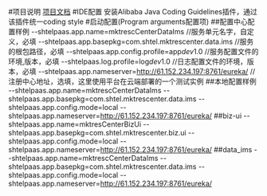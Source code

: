 #项目说明
[项目文档](http://phabricator.tontron.com.cn/w/project/marketing_center/)
#IDE配置
安装Alibaba Java Coding Guidelines插件，通过该插件统一coding style
#启动配置(Program arguments配置项)
##配置中心配置样例
--shtelpaas.app.name=mktrescCenterDataIms    //服务单元名字，自定义，必填
--shtelpaas.app.basepkg=com.shtel.mktrescenter.data.ims   //服务的根包路径，必填
--shtelpaas.app.config.profile=app$dev$1.0  //服务配置文件的环境,版本，必填
--shtelpaas.log.profile=log$dev$1.0             //日志配置文件的环境，版本，必填
--shtelpaas.app.nameserver=http://61.152.234.197:8761/eureka/       //注册中心地址，选填，这里使用平台在云端部署的一个测试实例
##本地配置样例
--shtelpaas.app.name=mktrescCenterDataIms
--shtelpaas.app.basepkg=com.shtel.mktrescenter.data.ims
--shtelpaas.app.config.mode=local
--shtelpaas.app.nameserver=http://61.152.234.197:8761/eureka/
##biz-ui
--shtelpaas.app.name=mktresCenterBizUi
--shtelpaas.app.basepkg=com.shtel.mktrescenter.biz.ui
--shtelpaas.app.config.mode=local
--shtelpaas.app.nameserver=http://61.152.234.197:8761/eureka/
##data_ims
--shtelpaas.app.name=mktrescCenterDataIms
--shtelpaas.app.basepkg=com.shtel.mktrescenter.data.ims
--shtelpaas.app.config.mode=local
--shtelpaas.app.nameserver=http://61.152.234.197:8761/eureka/